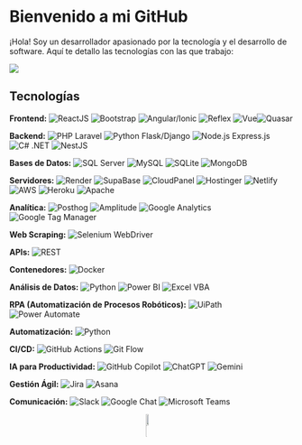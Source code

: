 # Bienvenido a mi GitHub

¡Hola! Soy un desarrollador apasionado por la tecnología y el desarrollo de software. Aquí te detallo las tecnologías con las que trabajo:

<!--horizontal divider(gradiant)-->
<img src="https://user-images.githubusercontent.com/73097560/115834477-dbab4500-a447-11eb-908a-139a6edaec5c.gif">

## Tecnologías

**Frontend:** <img src="https://img.shields.io/badge/React-61DAFB?style=flat-square&logo=react&logoColor=white" alt="ReactJS"> <img src="https://img.shields.io/badge/Bootstrap-563D7C?style=flat-square&logo=bootstrap&logoColor=white" alt="Bootstrap"> <img src="https://img.shields.io/badge/Angular-DD0031?style=flat-square&logo=angular&logoColor=white" alt="Angular/Ionic"> <img src="https://img.shields.io/badge/Reflex-000000?style=flat-square&logo=reflex&logoColor=white" alt="Reflex"> <img src="https://img.shields.io/badge/Vue.js-4FC08D?style=flat-square&logo=vue.js&logoColor=white" alt="Vue"><img src="https://img.shields.io/badge/Quasar-1976D2?style=flat-square&logo=quasar&logoColor=white" alt="Quasar">

**Backend:** <img src="https://img.shields.io/badge/Laravel-FF2D20?style=flat-square&logo=laravel&logoColor=white" alt="PHP Laravel"> <img src="https://img.shields.io/badge/Python-3776AB?style=flat-square&logo=python&logoColor=white" alt="Python Flask/Django"> <img src="https://img.shields.io/badge/Node.js-339933?style=flat-square&logo=node.js&logoColor=white" alt="Node.js Express.js"> <img src="https://img.shields.io/badge/.NET-512BD4?style=flat-square&logo=.net&logoColor=white" alt="C# .NET"> <img src="https://img.shields.io/badge/NestJS-E0234E?style=flat-square&logo=nestjs&logoColor=white" alt="NestJS">

**Bases de Datos:** <img src="https://img.shields.io/badge/SQL_Server-CC2927?style=flat-square&logo=microsoft-sql-server&logoColor=white" alt="SQL Server"> <img src="https://img.shields.io/badge/MySQL-4479A1?style=flat-square&logo=mysql&logoColor=white" alt="MySQL"> <img src="https://img.shields.io/badge/SQLite-003B57?style=flat-square&logo=sqlite&logoColor=white" alt="SQLite"> <img src="https://img.shields.io/badge/MongoDB-47A248?style=flat-square&logo=mongodb&logoColor=white" alt="MongoDB">

**Servidores:** <img src="https://img.shields.io/badge/Render-0099FF?style=flat-square&logo=render&logoColor=white" alt="Render"> <img src="https://img.shields.io/badge/SupaBase-3ECF8E?style=flat-square&logo=supabase&logoColor=white" alt="SupaBase"> <img src="https://img.shields.io/badge/CloudPanel-00ADEF?style=flat-square&logo=cloudflare&logoColor=white" alt="CloudPanel"> <img src="https://img.shields.io/badge/Hostinger-673AB7?style=flat-square&logo=hostinger&logoColor=white" alt="Hostinger"> <img src="https://img.shields.io/badge/Netlify-00C7B7?style=flat-square&logo=netlify&logoColor=white" alt="Netlify"> <img src="https://img.shields.io/badge/AWS-232F3E?style=flat-square&logo=amazon-aws&logoColor=white" alt="AWS"> <img src="https://img.shields.io/badge/Heroku-430098?style=flat-square&logo=heroku&logoColor=white" alt="Heroku"> <img src="https://img.shields.io/badge/Apache-D22128?style=flat-square&logo=apache&logoColor=white" alt="Apache">

**Analítica:** <img src="https://img.shields.io/badge/Posthog-000000?style=flat-square&logo=posthog&logoColor=white" alt="Posthog"> <img src="https://img.shields.io/badge/Amplitude-9146FF?style=flat-square&logo=amplitude&logoColor=white" alt="Amplitude"> <img src="https://img.shields.io/badge/Google_Analytics-E37400?style=flat-square&logo=google-analytics&logoColor=white" alt="Google Analytics"> <img src="https://img.shields.io/badge/Google_Tag_Manager-246FDB?style=flat-square&logo=google-tag-manager&logoColor=white" alt="Google Tag Manager">


**Web Scraping:** <img src="https://img.shields.io/badge/Selenium-43B02A?style=flat-square&logo=selenium&logoColor=white" alt="Selenium WebDriver">

**APIs:** <img src="https://img.shields.io/badge/REST-02569B?style=flat-square&logo=rest&logoColor=white" alt="REST">

**Contenedores:** <img src="https://img.shields.io/badge/Docker-2496ED?style=flat-square&logo=docker&logoColor=white" alt="Docker">

**Análisis de Datos:** <img src="https://img.shields.io/badge/Python-3776AB?style=flat-square&logo=python&logoColor=white" alt="Python"> <img src="https://img.shields.io/badge/Power_BI-F2C811?style=flat-square&logo=power-bi&logoColor=white" alt="Power BI"> <img src="https://img.shields.io/badge/Excel_VBA-217346?style=flat-square&logo=microsoft-excel&logoColor=white" alt="Excel VBA">

**RPA (Automatización de Procesos Robóticos):** <img src="https://img.shields.io/badge/UiPath-0066FF?style=flat-square&logo=uipath&logoColor=white" alt="UiPath"> <img src="https://img.shields.io/badge/Power_Automate-0066FF?style=flat-square&logo=power-automate&logoColor=white" alt="Power Automate">

**Automatización:** <img src="https://img.shields.io/badge/Python-3776AB?style=flat-square&logo=python&logoColor=white" alt="Python">

**CI/CD:** <img src="https://img.shields.io/badge/GitHub_Actions-2088FF?style=flat-square&logo=github-actions&logoColor=white" alt="GitHub Actions"> <img src="https://img.shields.io/badge/Git_Flow-F05032?style=flat-square&logo=git&logoColor=white" alt="Git Flow">

**IA para Productividad:** <img src="https://img.shields.io/badge/GitHub_Copilot-000000?style=flat-square&logo=github&logoColor=white" alt="GitHub Copilot"> <img src="https://img.shields.io/badge/ChatGPT-10A37F?style=flat-square&logo=openai&logoColor=white" alt="ChatGPT"> <img src="https://img.shields.io/badge/Gemini-4285F4?style=flat-square&logo=google&logoColor=white" alt="Gemini">

**Gestión Ágil:** <img src="https://img.shields.io/badge/Jira-0052CC?style=flat-square&logo=jira&logoColor=white" alt="Jira"> <img src="https://img.shields.io/badge/Asana-273347?style=flat-square&logo=asana&logoColor=white" alt="Asana">

**Comunicación:** <img src="https://img.shields.io/badge/Slack-4A154B?style=flat-square&logo=slack&logoColor=white" alt="Slack"> <img src="https://img.shields.io/badge/Google_Chat-00897B?style=flat-square&logo=google-chat&logoColor=white" alt="Google Chat"> <img src="https://img.shields.io/badge/Microsoft_Teams-6264A7?style=flat-square&logo=microsoft-teams&logoColor=white" alt="Microsoft Teams">



<!-- STATS Y LENGUAJES MAS USADOS -->
<div style="display:grid;align-items:center;justify-content:center">
  <img style="height:100%;width:49%;max-width: 100%" src="https://github-readme-stats.vercel.app/api?username=pheasanty&theme=gotham&count_private=true&show_icons=true&include_all_commits=true"/>
  <img style="height:100%;width:49%;max-width: 10%" src="https://github-readme-stats.vercel.app/api/top-langs/?username=pheasanty&layout=compact&theme=gotham&langs_count=8"/>
</div>

